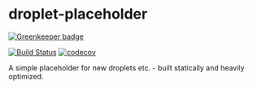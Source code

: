 # droplet-placeholder

[![Greenkeeper badge](https://badges.greenkeeper.io/limenet/droplet-placeholder.svg)](https://greenkeeper.io/)

[![Build Status](https://travis-ci.org/limenet/droplet-placeholder.svg?branch=master)](https://travis-ci.org/limenet/droplet-placeholder)
[![codecov](https://codecov.io/gh/limenet/droplet-placeholder/branch/master/graph/badge.svg)](https://codecov.io/gh/limenet/droplet-placeholder)

A simple placeholder for new droplets etc. - built statically and heavily optimized.
